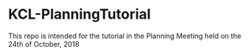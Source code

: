 # KCL-PlanningTutorial
This repo is intended for the tutorial in the Planning Meeting held on the 24th of October, 2018
